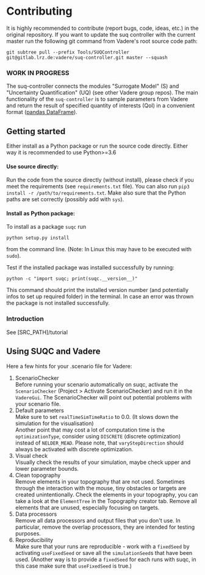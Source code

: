 # Contributing

It is highly recommended to contribute (report bugs, code, ideas, etc.) in the original repository. If you want to update the suq controller with the current master run the following git command from Vadere's root source code path:

```
git subtree pull --prefix Tools/SUQController git@gitlab.lrz.de:vadere/suq-controller.git master --squash
```


### WORK IN PROGRESS

The suq-controller connects the modules "Surrogate Model" (S) and "Uncertainty
 Quantification" (UQ) (see other Vadere group repos). 
The main functionality of the `suq-controller` is to sample parameters from Vadere
 and return the result of specified quantity of interests (QoI) in a convenient format
  ([pandas DataFrame](https://pandas.pydata.org/pandas-docs/stable/generated/pandas.DataFrame.html)). 

## Getting started

Either install as a Python package or run the source code directly. Either way it is recommended to use Python>=3.6 


#### Use source directly:

Run the code from the source directly (without install), please check if you meet the requirements (see `requirements.txt` file). You can also run `pip3 install -r /path/to/requirements.txt`. Make also sure that the Python paths are set correctly (possibly add with `sys`). 

#### Install as Python package:

To install as a package `suqc` run 
```
python setup.py install
``` 

from the command line. (Note: In Linux this may have to be executed with `sudo`).

Test if the installed package was installed successfully by running:

```
python -c "import suqc; print(suqc.__version__)"
```

This command should print the installed version number (and potentially infos to set up required folder) in the terminal. In case an error was thrown the package is 
not installed successfully. 

### Introduction

See [SRC_PATH]/tutorial


## Using SUQC and Vadere 
Here a few hints for your .scenario file for Vadere:

1.  ScenarioChecker  
    Before running your scenario automatically on suqc, activate the ``ScenarioChecker`` (Project > Activate ScenarioChecker) and run it in the ``VadereGui``.
   The ScenarioChecker will point out potential problems with your scenario file. 
2.  Default parameters  
    Make sure to set ``realTimeSimTimeRatio`` to 0.0. (It slows down the simulation for the visualisation)  
    Another point that may cost a lot of computation time is the ``optimizationType``, consider using ``DISCRETE`` (discrete optimization) instead of ``NELDER_MEAD``. Please note, that ``varyStepDirection`` should always be activated with discrete optimization.
3.  Visual check   
    Visually check the results of your simulation, maybe check upper and lower parameter bounds. 
4.  Clean topography  
    Remove elements in your topography that are not used. Sometimes through the interaction with the mouse, tiny obstacles or targets are created unintentionally. 
    Check the elements in your topography, you can take a look at the ``ElementTree`` in the Topography creator tab. Remove all elements that are unused, especially focusing on targets. 
5.  Data processors  
    Remove all data processors and output files that you don't use. In particular, remove the overlap processors, they are intended for testing purposes. 
6.  Reproducibility  
    Make sure that your runs are reproducible - work with a ``fixedSeed`` by activating ``useFixedSeed`` or save all the ``simulationSeed``s that have been used. 
   (Another way is to provide a ``fixedSeed`` for each runs with suqc, in this case make sure that ``useFixedSeed`` is true.)


